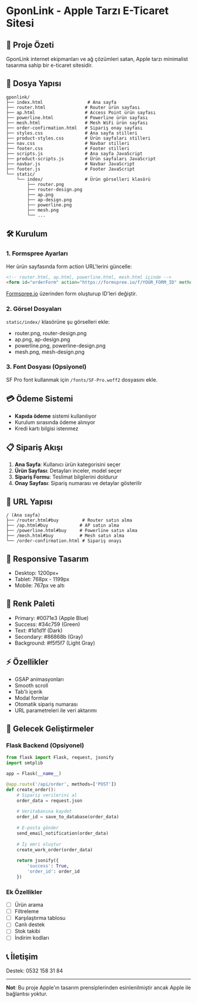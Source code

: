 # GponLink - Apple Tarzı E-Ticaret Sitesi

## 🚀 Proje Özeti
GponLink internet ekipmanları ve ağ çözümleri satan, Apple tarzı minimalist tasarıma sahip bir e-ticaret sitesidir.

## 📁 Dosya Yapısı
```
gponlink/
├── index.html                 # Ana sayfa
├── router.html               # Router ürün sayfası
├── ap.html                   # Access Point ürün sayfası
├── powerline.html            # Powerline ürün sayfası
├── mesh.html                 # Mesh WiFi ürün sayfası
├── order-confirmation.html   # Sipariş onay sayfası
├── styles.css                # Ana sayfa stilleri
├── product-styles.css        # Ürün sayfaları stilleri
├── nav.css                   # Navbar stilleri
├── footer.css                # Footer stilleri
├── scripts.js                # Ana sayfa JavaScript
├── product-scripts.js        # Ürün sayfaları JavaScript
├── navbar.js                 # Navbar JavaScript
├── footer.js                 # Footer JavaScript
└── static/
    └── index/                # Ürün görselleri klasörü
        ├── router.png
        ├── router-design.png
        ├── ap.png
        ├── ap-design.png
        ├── powerline.png
        ├── mesh.png
        └── ...
```

## 🛠️ Kurulum

### 1. Formspree Ayarları
Her ürün sayfasında form action URL'lerini güncelle:
```html
<!-- router.html, ap.html, powerline.html, mesh.html içinde -->
<form id="orderForm" action="https://formspree.io/f/YOUR_FORM_ID" method="POST">
```

[Formspree.io](https://formspree.io) üzerinden form oluşturup ID'leri değiştir.

### 2. Görsel Dosyaları
`static/index/` klasörüne şu görselleri ekle:
- router.png, router-design.png
- ap.png, ap-design.png
- powerline.png, powerline-design.png
- mesh.png, mesh-design.png

### 3. Font Dosyası (Opsiyonel)
SF Pro font kullanmak için `/fonts/SF-Pro.woff2` dosyasını ekle.

## 💳 Ödeme Sistemi
- **Kapıda ödeme** sistemi kullanılıyor
- Kurulum sırasında ödeme alınıyor
- Kredi kartı bilgisi istenmez

## 📋 Sipariş Akışı

1. **Ana Sayfa**: Kullanıcı ürün kategorisini seçer
2. **Ürün Sayfası**: Detayları inceler, model seçer
3. **Sipariş Formu**: Teslimat bilgilerini doldurur
4. **Onay Sayfası**: Sipariş numarası ve detaylar gösterilir

## 🔗 URL Yapısı
```
/ (Ana sayfa)
├── /router.html#buy         # Router satın alma
├── /ap.html#buy            # AP satın alma
├── /powerline.html#buy     # Powerline satın alma
├── /mesh.html#buy          # Mesh satın alma
└── /order-confirmation.html # Sipariş onayı
```

## 📱 Responsive Tasarım
- Desktop: 1200px+
- Tablet: 768px - 1199px
- Mobile: 767px ve altı

## 🎨 Renk Paleti
- Primary: #0071e3 (Apple Blue)
- Success: #34c759 (Green)
- Text: #1d1d1f (Dark)
- Secondary: #86868b (Gray)
- Background: #f5f5f7 (Light Gray)

## ⚡ Özellikler
- GSAP animasyonları
- Smooth scroll
- Tab'lı içerik
- Modal formlar
- Otomatik sipariş numarası
- URL parametreleri ile veri aktarımı

## 🔧 Gelecek Geliştirmeler

### Flask Backend (Opsiyonel)
```python
from flask import Flask, request, jsonify
import smtplib

app = Flask(__name__)

@app.route('/api/order', methods=['POST'])
def create_order():
    # Sipariş verilerini al
    order_data = request.json
    
    # Veritabanına kaydet
    order_id = save_to_database(order_data)
    
    # E-posta gönder
    send_email_notification(order_data)
    
    # İş emri oluştur
    create_work_order(order_data)
    
    return jsonify({
        'success': True,
        'order_id': order_id
    })
```

### Ek Özellikler
- [ ] Ürün arama
- [ ] Filtreleme
- [ ] Karşılaştırma tablosu
- [ ] Canlı destek
- [ ] Stok takibi
- [ ] İndirim kodları

## 📞 İletişim
Destek: 0532 158 31 84

---

**Not**: Bu proje Apple'ın tasarım prensiplerinden esinlenilmiştir ancak Apple ile bağlantısı yoktur.